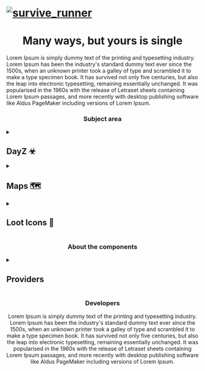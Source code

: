 # [![survive_runner](https://raw.githubusercontent.com/SaintZet/SurviveRunner/ReadmeUpdate/Media/gh_banner.png)](https://github.com/SaintZet/SurviveRunner)

<div align="center">
  <h1> Many ways, but yours is single </h1>
</div>

Lorem Ipsum is simply dummy text of the printing and typesetting industry. Lorem Ipsum has been the industry's standard dummy text ever since the 1500s, when an unknown printer took a galley of type and scrambled it to make a type specimen book. It has survived not only five centuries, but also the leap into electronic typesetting, remaining essentially unchanged. It was popularised in the 1960s with the release of Letraset sheets containing Lorem Ipsum passages, and more recently with desktop publishing software like Aldus PageMaker including versions of Lorem Ipsum.


<div align="center">
  <h3> Subject area </h3>
</div>

<details><summary><h2>DayZ  ☣</h2></summary>
  DayZ is an postapocalyptic open world zombie survival game set on the map of Chernarus which is based on a real rural area in the czech republic.
  
  You are a lonely survivor - hungry, and lost in this huge hostile world. Search through the abandoned remains of civilication for food and weapons, fend of zombies and survive against other human players.

Get DayZ at https://dayz.com
</details>

<details><summary><h2>Maps  🗺</h2></summary>
  iZurvive offers a large variety of maps for the DayZ Standalone, the DayZ Mod and ARMA. Chernarus+ (the map of DayZ Standalone) even comes with two different types:

A topographic map that is useful for navigating by using contours, highlighted roads, buildings, rail tracks, and much more.
A satellite map which allows a focus on the game's terrain.
For the DayZ Mod, we support the classical Chernarus map as well as additional maps, such as:

Namalsk: The famous mod featuring a winter setting
Taviana: A DayZ mod with a whole new map in a mediterranean area
Origins: One of the most played DayZ Mods using a derivative of Taviana

</details>

<details><summary><h2>Loot Icons   📌</h2></summary>
  The DayZ standalone version has largely changed the way how loot works. Almost every building is now accessible and has pretty much the same chances for the same kind of items. But there are special buildings which contain military loot, farms, and many more. iZurvive highlights these special buildings and adds many important landmarks which help users find their current location on the map. These landmarks include light houses, water towers, ponds, deer stands, water pumps, and many more.

</details>

<div align="center">
  <h3> About the components </h3>
</div>

<details><summary><h2>Providers</h2></summary>
  Lorem Ipsum is simply dummy text of the printing and typesetting industry. Lorem Ipsum has been the industry's standard dummy text ever since the 1500s, when an unknown printer took a galley of type and scrambled it to make a type specimen book. It has survived not only five centuries, but also the leap into electronic typesetting, remaining essentially unchanged. It was popularised in the 1960s with the release of Letraset sheets containing Lorem Ipsum passages, and more recently with desktop publishing software like Aldus PageMaker including versions of Lorem Ipsum.
</details>

<div align="center">
  <h3> Developers </h3>
  <p>Lorem Ipsum is simply dummy text of the printing and typesetting industry. Lorem Ipsum has been the industry's standard dummy text ever since the 1500s, when an unknown printer took a galley of type and scrambled it to make a type specimen book. It has survived not only five centuries, but also the leap into electronic typesetting, remaining essentially unchanged. It was popularised in the 1960s with the release of Letraset sheets containing Lorem Ipsum passages, and more recently with desktop publishing software like Aldus PageMaker including versions of Lorem Ipsum.</p>
</div>
